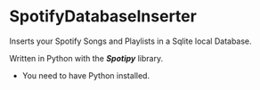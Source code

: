 # SpotifyDatabaseInserter

Inserts your Spotify Songs and Playlists in a Sqlite local Database.

Written in Python with the ***Spotipy*** library.

* You need to have Python installed.